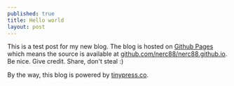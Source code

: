 ```yaml
---
published: true
title: Hello world
layout: post
---
```

This is a test post for my new blog. The blog is hosted on [Github Pages](http://pages.github.com/) which means the source is available at [github.com/nerc88/nerc88.github.io](http://github.com/nerc88/nerc88.github.io). Be nice. Give credit. Share, don't steal :)

By the way, this blog is powered by [tinypress.co](https://tinypress.co).